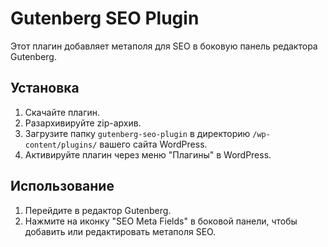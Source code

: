 # Gutenberg SEO Plugin

Этот плагин добавляет метаполя для SEO в боковую панель редактора Gutenberg.

## Установка

1. Скачайте плагин.
2. Разархивируйте zip-архив.
3. Загрузите папку `gutenberg-seo-plugin` в директорию `/wp-content/plugins/` вашего сайта WordPress.
4. Активируйте плагин через меню "Плагины" в WordPress.

## Использование

1. Перейдите в редактор Gutenberg.
2. Нажмите на иконку "SEO Meta Fields" в боковой панели, чтобы добавить или редактировать метаполя SEO.
